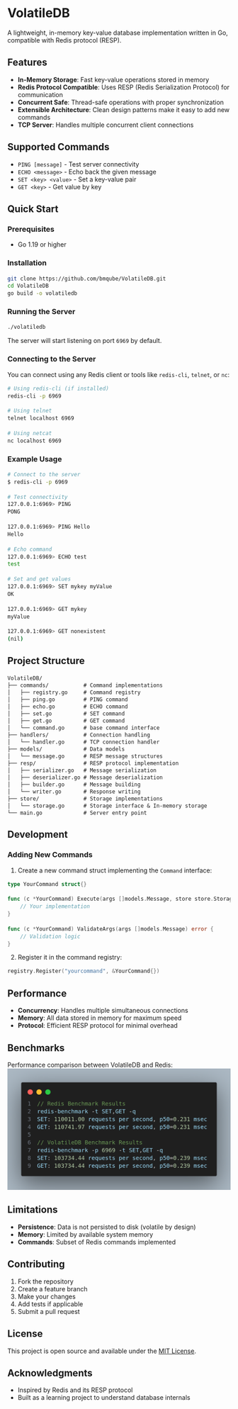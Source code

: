 # VolatileDB

A lightweight, in-memory key-value database implementation written in Go, compatible with Redis protocol (RESP).

## Features

- **In-Memory Storage**: Fast key-value operations stored in memory
- **Redis Protocol Compatible**: Uses RESP (Redis Serialization Protocol) for communication
- **Concurrent Safe**: Thread-safe operations with proper synchronization
- **Extensible Architecture**: Clean design patterns make it easy to add new commands
- **TCP Server**: Handles multiple concurrent client connections

## Supported Commands

- `PING [message]` - Test server connectivity
- `ECHO <message>` - Echo back the given message
- `SET <key> <value>` - Set a key-value pair
- `GET <key>` - Get value by key

## Quick Start

### Prerequisites

- Go 1.19 or higher

### Installation

```bash
git clone https://github.com/bmqube/VolatileDB.git
cd VolatileDB
go build -o volatiledb
```

### Running the Server

```bash
./volatiledb
```

The server will start listening on port `6969` by default.

### Connecting to the Server

You can connect using any Redis client or tools like `redis-cli`, `telnet`, or `nc`:

```bash
# Using redis-cli (if installed)
redis-cli -p 6969

# Using telnet
telnet localhost 6969

# Using netcat
nc localhost 6969
```

### Example Usage

```bash
# Connect to the server
$ redis-cli -p 6969

# Test connectivity
127.0.0.1:6969> PING
PONG

127.0.0.1:6969> PING Hello
Hello

# Echo command
127.0.0.1:6969> ECHO test
test

# Set and get values
127.0.0.1:6969> SET mykey myValue
OK

127.0.0.1:6969> GET mykey
myValue

127.0.0.1:6969> GET nonexistent
(nil)
```

## Project Structure

```
VolatileDB/
├── commands/           # Command implementations
│   ├── registry.go     # Command registry
│   ├── ping.go         # PING command
│   ├── echo.go         # ECHO command
│   ├── set.go          # SET command
│   ├── get.go          # GET command
│   └── command.go      # base command interface
├── handlers/           # Connection handling
│   └── handler.go      # TCP connection handler
├── models/             # Data models
│   └── message.go      # RESP message structures
├── resp/               # RESP protocol implementation
│   ├── serializer.go   # Message serialization
│   ├── deserializer.go # Message deserialization
│   ├── builder.go      # Message building
│   └── writer.go       # Response writing
├── store/              # Storage implementations
│   └── storage.go      # Storage interface & In-memory storage
└── main.go             # Server entry point
```

## Development

### Adding New Commands

1. Create a new command struct implementing the `Command` interface:

```go
type YourCommand struct{}

func (c *YourCommand) Execute(args []models.Message, store store.Storage) models.Message {
    // Your implementation
}

func (c *YourCommand) ValidateArgs(args []models.Message) error {
    // Validation logic
}
```

2. Register it in the command registry:

```go
registry.Register("yourcommand", &YourCommand{})
```

## Performance

- **Concurrency**: Handles multiple simultaneous connections
- **Memory**: All data stored in memory for maximum speed
- **Protocol**: Efficient RESP protocol for minimal overhead

## Benchmarks

Performance comparison between VolatileDB and Redis:
![Benchmark Results](benchmark.png)


## Limitations

- **Persistence**: Data is not persisted to disk (volatile by design)
- **Memory**: Limited by available system memory
- **Commands**: Subset of Redis commands implemented

## Contributing

1. Fork the repository
2. Create a feature branch
3. Make your changes
4. Add tests if applicable
5. Submit a pull request

## License

This project is open source and available under the [MIT License](LICENSE).

## Acknowledgments

- Inspired by Redis and its RESP protocol
- Built as a learning project to understand database internals